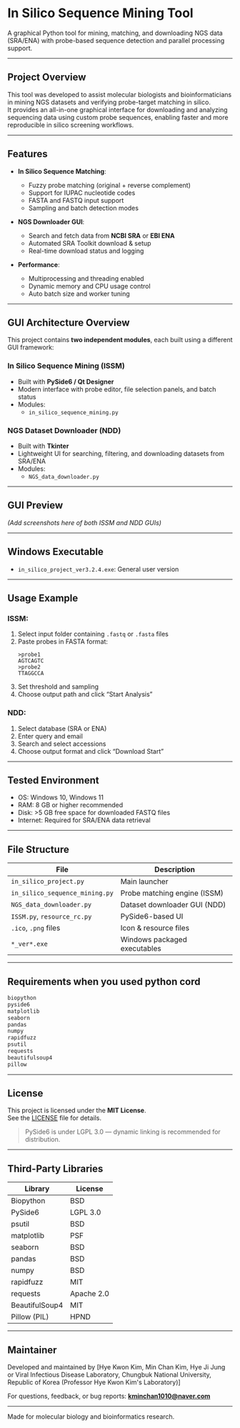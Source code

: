 # In Silico Sequence Mining Tool

A graphical Python tool for mining, matching, and downloading NGS data (SRA/ENA) with probe-based sequence detection and parallel processing support.

---

## Project Overview

This tool was developed to assist molecular biologists and bioinformaticians in mining NGS datasets and verifying probe-target matching in silico.  
It provides an all-in-one graphical interface for downloading and analyzing sequencing data using custom probe sequences, enabling faster and more reproducible in silico screening workflows.

---

## Features

- **In Silico Sequence Matching**:
  - Fuzzy probe matching (original + reverse complement)
  - Support for IUPAC nucleotide codes
  - FASTA and FASTQ input support
  - Sampling and batch detection modes

- **NGS Downloader GUI**:
  - Search and fetch data from **NCBI SRA** or **EBI ENA**
  - Automated SRA Toolkit download & setup
  - Real-time download status and logging

- **Performance**:
  - Multiprocessing and threading enabled
  - Dynamic memory and CPU usage control
  - Auto batch size and worker tuning

---

## GUI Architecture Overview

This project contains **two independent modules**, each built using a different GUI framework:

### In Silico Sequence Mining (ISSM)
- Built with **PySide6 / Qt Designer**
- Modern interface with probe editor, file selection panels, and batch status
- Modules:
  - `in_silico_sequence_mining.py`

### NGS Dataset Downloader (NDD)
- Built with **Tkinter**
- Lightweight UI for searching, filtering, and downloading datasets from SRA/ENA
- Modules:
  - `NGS_data_downloader.py`

---

## GUI Preview

*(Add screenshots here of both ISSM and NDD GUIs)*

---

## Windows Executable
- `in_silico_project_ver3.2.4.exe`: General user version  

---

## Usage Example

### ISSM:
1. Select input folder containing `.fastq` or `.fasta` files
2. Paste probes in FASTA format:
    ```
    >probe1
    AGTCAGTC
    >probe2
    TTAGGCCA
    ```
3. Set threshold and sampling
4. Choose output path and click “Start Analysis”

### NDD:
1. Select database (SRA or ENA)
2. Enter query and email
3. Search and select accessions
4. Choose output format and click “Download Start”

---

## Tested Environment

- OS: Windows 10, Windows 11
- RAM: 8 GB or higher recommended
- Disk: >5 GB free space for downloaded FASTQ files
- Internet: Required for SRA/ENA data retrieval

---

## File Structure

| File | Description |
|------|-------------|
| `in_silico_project.py` | Main launcher |
| `in_silico_sequence_mining.py` | Probe matching engine (ISSM) |
| `NGS_data_downloader.py` | Dataset downloader GUI (NDD) |
| `ISSM.py`, `resource_rc.py` | PySide6-based UI |
| `.ico`, `.png` files | Icon & resource files |
| `*_ver*.exe` | Windows packaged executables |

---

## Requirements when you used python cord

```txt
biopython
pyside6
matplotlib
seaborn
pandas
numpy
rapidfuzz
psutil
requests
beautifulsoup4
pillow
```

---

## License

This project is licensed under the **MIT License**.  
See the [LICENSE](LICENSE) file for details.

> PySide6 is under LGPL 3.0 — dynamic linking is recommended for distribution.

---

## Third-Party Libraries

| Library         | License      |
|----------------|--------------|
| Biopython      | BSD          |
| PySide6        | LGPL 3.0     |
| psutil         | BSD          |
| matplotlib     | PSF          |
| seaborn        | BSD          |
| pandas         | BSD          |
| numpy          | BSD          |
| rapidfuzz      | MIT          |
| requests       | Apache 2.0   |
| BeautifulSoup4 | MIT          |
| Pillow (PIL)   | HPND         |

---

## Maintainer

Developed and maintained by [Hye Kwon Kim, Min Chan Kim, Hye Ji Jung or Viral Infectious Disease Laboratory, Chungbuk National University, Republic of Korea (Professor Hye Kwon Kim's Laboratory)]

For questions, feedback, or bug reports: **kminchan1010@naver.com**  

---

Made for molecular biology and bioinformatics research.
